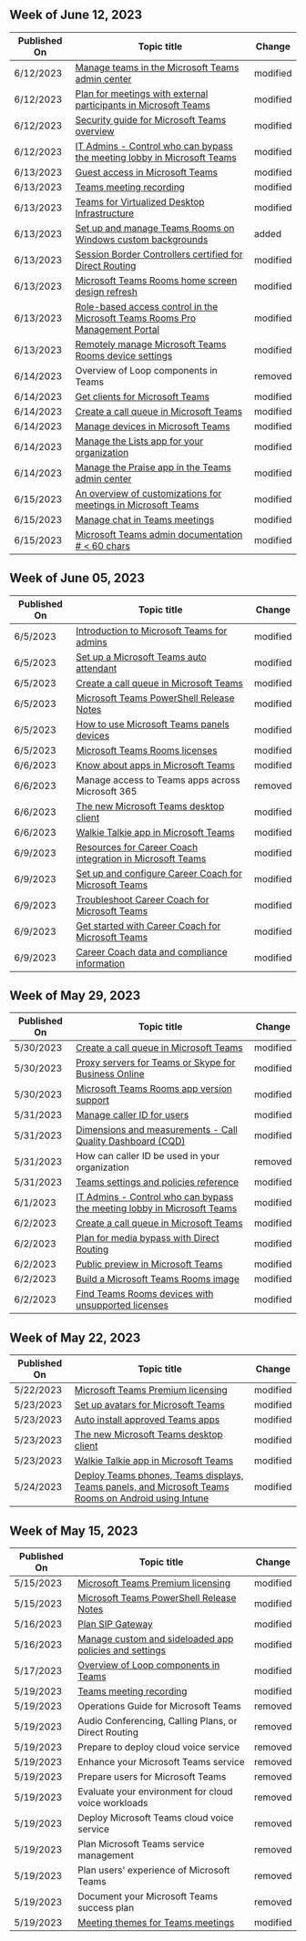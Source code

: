<!-- This file is generated automatically each week. Changes made to this file will be overwritten.-->



## Week of June 12, 2023


| Published On |Topic title | Change |
|------|------------|--------|
| 6/12/2023 | [Manage teams in the Microsoft Teams admin center](/MicrosoftTeams/manage-teams-in-modern-portal) | modified |
| 6/12/2023 | [Plan for meetings with external participants in Microsoft Teams](/MicrosoftTeams/plan-meetings-external-participants) | modified |
| 6/12/2023 | [Security guide for Microsoft Teams overview](/MicrosoftTeams/teams-security-guide) | modified |
| 6/12/2023 | [IT Admins - Control who can bypass the meeting lobby in Microsoft Teams](/MicrosoftTeams/who-can-bypass-meeting-lobby) | modified |
| 6/13/2023 | [Guest access in Microsoft Teams](/MicrosoftTeams/guest-access) | modified |
| 6/13/2023 | [Teams meeting recording](/MicrosoftTeams/meeting-recording) | modified |
| 6/13/2023 | [Teams for Virtualized Desktop Infrastructure](/MicrosoftTeams/teams-for-vdi) | modified |
| 6/13/2023 | [Set up and manage Teams Rooms on Windows custom backgrounds](/MicrosoftTeams/rooms/custom-backgrounds) | added |
| 6/13/2023 | [Session Border Controllers certified for Direct Routing](/MicrosoftTeams/direct-routing-border-controllers) | modified |
| 6/13/2023 | [Microsoft Teams Rooms home screen design refresh](/MicrosoftTeams/rooms/mtr-home-refresh) | modified |
| 6/13/2023 | [Role-based access control in the Microsoft Teams Rooms Pro Management Portal](/MicrosoftTeams/rooms/rooms-pro-rbac) | modified |
| 6/13/2023 | [Remotely manage Microsoft Teams Rooms device settings](/MicrosoftTeams/rooms/xml-config-file) | modified |
| 6/14/2023 | Overview of Loop components in Teams | removed |
| 6/14/2023 | [Get clients for Microsoft Teams](/MicrosoftTeams/get-clients) | modified |
| 6/14/2023 | [Create a call queue in Microsoft Teams](/MicrosoftTeams/create-a-phone-system-call-queue) | modified |
| 6/14/2023 | [Manage devices in Microsoft Teams](/MicrosoftTeams/devices/device-management) | modified |
| 6/14/2023 | [Manage the Lists app for your organization](/MicrosoftTeams/manage-lists-app) | modified |
| 6/14/2023 | [Manage the Praise app in the Teams admin center](/MicrosoftTeams/manage-praise-app) | modified |
| 6/15/2023 | [An overview of customizations for meetings in Microsoft Teams](/MicrosoftTeams/custom-meetings-overview) | modified |
| 6/15/2023 | [Manage chat in Teams meetings](/MicrosoftTeams/manage-meeting-chat) | modified |
| 6/15/2023 | [Microsoft Teams admin documentation # < 60 chars](/MicrosoftTeams/index) | modified |


## Week of June 05, 2023


| Published On |Topic title | Change |
|------|------------|--------|
| 6/5/2023 | [Introduction to Microsoft Teams for admins](/MicrosoftTeams/teams-overview) | modified |
| 6/5/2023 | [Set up a Microsoft Teams auto attendant](/MicrosoftTeams/create-a-phone-system-auto-attendant) | modified |
| 6/5/2023 | [Create a call queue in Microsoft Teams](/MicrosoftTeams/create-a-phone-system-call-queue) | modified |
| 6/5/2023 | [Microsoft Teams PowerShell Release Notes](/MicrosoftTeams/teams-powershell-release-notes) | modified |
| 6/5/2023 | [How to use Microsoft Teams panels devices](/MicrosoftTeams/devices/use-teams-panels) | modified |
| 6/5/2023 | [Microsoft Teams Rooms licenses](/MicrosoftTeams/rooms/rooms-licensing) | modified |
| 6/6/2023 | [Know about apps in Microsoft Teams](/MicrosoftTeams/apps-in-teams) | modified |
| 6/6/2023 | Manage access to Teams apps across Microsoft 365 | removed |
| 6/6/2023 | [The new Microsoft Teams desktop client](/MicrosoftTeams/new-teams-desktop-admin) | modified |
| 6/6/2023 | [Walkie Talkie app in Microsoft Teams](/MicrosoftTeams/walkie-talkie) | modified |
| 6/9/2023 | [Resources for Career Coach integration in Microsoft Teams](/MicrosoftTeams/career-coach-resources) | modified |
| 6/9/2023 | [Set up and configure Career Coach for Microsoft Teams](/MicrosoftTeams/career-coach-set-up-steps) | modified |
| 6/9/2023 | [Troubleshoot Career Coach for Microsoft Teams](/MicrosoftTeams/career-coach-troubleshoot) | modified |
| 6/9/2023 | [Get started with Career Coach for Microsoft Teams](/MicrosoftTeams/career-coach) | modified |
| 6/9/2023 | [Career Coach data and compliance information](/MicrosoftTeams/privacy-career-coach-data-compliance) | modified |


## Week of May 29, 2023


| Published On |Topic title | Change |
|------|------------|--------|
| 5/30/2023 | [Create a call queue in Microsoft Teams](/MicrosoftTeams/create-a-phone-system-call-queue) | modified |
| 5/30/2023 | [Proxy servers for Teams or Skype for Business Online](/MicrosoftTeams/proxy-servers-for-skype-for-business-online) | modified |
| 5/30/2023 | [Microsoft Teams Rooms app version support](/MicrosoftTeams/rooms/rooms-lifecycle-support) | modified |
| 5/31/2023 | [Manage caller ID for users](/MicrosoftTeams/caller-id-policies) | modified |
| 5/31/2023 | [Dimensions and measurements - Call Quality Dashboard (CQD)](/MicrosoftTeams/dimensions-and-measures-available-in-call-quality-dashboard) | modified |
| 5/31/2023 | How can caller ID be used in your organization | removed |
| 5/31/2023 | [Teams settings and policies reference](/MicrosoftTeams/settings-policies-reference) | modified |
| 6/1/2023 | [IT Admins - Control who can bypass the meeting lobby in Microsoft Teams](/MicrosoftTeams/who-can-bypass-meeting-lobby) | modified |
| 6/2/2023 | [Create a call queue in Microsoft Teams](/MicrosoftTeams/create-a-phone-system-call-queue) | modified |
| 6/2/2023 | [Plan for media bypass with Direct Routing](/MicrosoftTeams/direct-routing-plan-media-bypass) | modified |
| 6/2/2023 | [Public preview in Microsoft Teams](/MicrosoftTeams/public-preview-doc-updates) | modified |
| 6/2/2023 | [Build a Microsoft Teams Rooms image](/MicrosoftTeams/rooms/console) | modified |
| 6/2/2023 | [Find Teams Rooms devices with unsupported licenses](/MicrosoftTeams/rooms/license-check) | modified |


## Week of May 22, 2023


| Published On |Topic title | Change |
|------|------------|--------|
| 5/22/2023 | [Microsoft Teams Premium licensing](/MicrosoftTeams/teams-add-on-licensing/licensing-enhance-teams) | modified |
| 5/23/2023 | [Set up avatars for Microsoft Teams](/MicrosoftTeams/meeting-avatars) | modified |
| 5/23/2023 | [Auto install approved Teams apps](/MicrosoftTeams/auto-install-approved-apps) | modified |
| 5/23/2023 | [The new Microsoft Teams desktop client](/MicrosoftTeams/new-teams-desktop-admin) | modified |
| 5/23/2023 | [Walkie Talkie app in Microsoft Teams](/MicrosoftTeams/walkie-talkie) | modified |
| 5/24/2023 | [Deploy Teams phones, Teams displays, Teams panels, and Microsoft Teams Rooms on Android using Intune](/MicrosoftTeams/devices/phones-displays-deploy) | modified |


## Week of May 15, 2023


| Published On |Topic title | Change |
|------|------------|--------|
| 5/15/2023 | [Microsoft Teams Premium licensing](/MicrosoftTeams/teams-add-on-licensing/licensing-enhance-teams) | modified |
| 5/15/2023 | [Microsoft Teams PowerShell Release Notes](/MicrosoftTeams/teams-powershell-release-notes) | modified |
| 5/16/2023 | [Plan SIP Gateway](/MicrosoftTeams/sip-gateway-plan) | modified |
| 5/16/2023 | [Manage custom and sideloaded app policies and settings](/MicrosoftTeams/teams-custom-app-policies-and-settings) | modified |
| 5/17/2023 | [Overview of Loop components in Teams](/MicrosoftTeams/loop-components-in-teams) | modified |
| 5/19/2023 | [Teams meeting recording](/MicrosoftTeams/meeting-recording) | modified |
| 5/19/2023 | Operations Guide for Microsoft Teams | removed |
| 5/19/2023 | Audio Conferencing, Calling Plans, or Direct Routing | removed |
| 5/19/2023 | Prepare to deploy cloud voice service | removed |
| 5/19/2023 | Enhance your Microsoft Teams service | removed |
| 5/19/2023 | Prepare users for Microsoft Teams | removed |
| 5/19/2023 | Evaluate your environment for cloud voice workloads | removed |
| 5/19/2023 | Deploy Microsoft Teams cloud voice service | removed |
| 5/19/2023 | Plan Microsoft Teams service management | removed |
| 5/19/2023 | Plan users' experience of Microsoft Teams | removed |
| 5/19/2023 | Document your Microsoft Teams success plan | removed |
| 5/19/2023 | [Meeting themes for Teams meetings](/MicrosoftTeams/meeting-themes) | modified |

